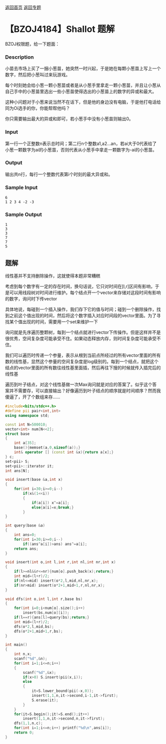 [返回首页](https://EbolaEmperor.github.io)
[返回专题](https://EbolaEmperor.github.io/special/LinearBasis)

# 【BZOJ4184】Shallot 题解

BZOJ权限题，给一下题面：

### Description

小苗去市场上买了一捆小葱苗，她突然一时兴起，于是她在每颗小葱苗上写上一个数字，然后把小葱叫过来玩游戏。

每个时刻她会给小葱一颗小葱苗或者是从小葱手里拿走一颗小葱苗，并且让小葱从自己手中的小葱苗里选出一些小葱苗使得选出的小葱苗上的数字的异或和最大。

这种小问题对于小葱来说当然不在话下，但是他的身边没有电脑，于是他打电话给同为Oi选手的你，你能帮帮他吗？

你只需要输出最大的异或和即可，若小葱手中没有小葱苗则输出0。

### Input

第一行一个正整数n表示总时间；第二行n个整数a1,a2…an，若ai大于0代表给了小葱一颗数字为ai的小葱苗，否则代表从小葱手中拿走一颗数字为-ai的小葱苗。

### Output

输出共n行，每行一个整数代表第i个时刻的最大异或和。

### Sample Input
```
6
1 2 3 4 -2 -3
```
### Sample Output
```
1
3
3
7
7
5
```
## 题解

线性基并不支持删除操作，这就使得本题非常糟糕

考虑到每个数字有一定的存在时间，换句话说，它只对时间在[l,r]区间有影响，于是可以用线段树对时间进行维护。每个结点开一个vector来存储对这段时间有影响的数字，询问时下传vector

具体地说，每碰到一个插入操作，我们存下它的值与时间；碰到一个删除操作，找到之前这个值出现的时间，然后将这个数字插入对应时间段的vector里面。为了寻找某个值出现的时间，需要用一个set来维护一下

询问就是先序遍历整颗树，每到一个结点就进行vector下传操作。但是这样并不是很优秀，空间复杂度可能承受不住。如果动态释放内存，则时间复杂度可能承受不住。

我们可以遍历时传递一个参量，表示从根到当前点所经过的所有vector里面的所有数的线性基，显然这个参量的空间复杂度是log级别的。每到一个结点，就把这个结点的vector里面的所有数往线性基里面插，然后再往下搜的时候就传入插完后的线性基

遍历到叶子结点，对这个线性基做一次Max询问就是对应的答案了。似乎这个答案并不需要存，可以直接输出？好像遍历到叶子结点的顺序就是时间顺序？然而我傻逼了，开了个数组来存……

```cpp
#include<bits/stdc++.h>
#define pii pair<int,int>
using namespace std;

const int N=500010;
vector<int> num[N<<2];
struct base
{
	int a[35];
	base(){memset(a,0,sizeof(a));}
	int& operator [] (const int &x){return a[x];}
} c;
set<pii> S;
set<pii>::iterator it;
int ans[N];

void insert(base &a,int x)
{
	for(int i=30;i>=0;i--)
		if(x&(1<<i))
		{
			if(a[i]) x^=a[i];
			else{a[i]=x;break;}
		}
}

int query(base &a)
{
	int ans=0;
	for(int i=30;i>=0;i--)
		if((ans^a[i])>ans) ans^=a[i];
	return ans;
}

void insert(int o,int l,int r,int nl,int nr,int x)
{
	if(l>=nl&&r<=nr){num[o].push_back(x);return;}
	int mid=(l+r)/2;
	if(nl<=mid) insert(o*2,l,mid,nl,nr,x);
	if(nr>mid) insert(o*2+1,mid+1,r,nl,nr,x);
}

void dfs(int o,int l,int r,base bs)
{
	for(int i=0;i<num[o].size();i++)
		insert(bs,num[o][i]);
	if(l==r){ans[l]=query(bs);return;}
	int mid=(l+r)/2;
	dfs(o*2,l,mid,bs);
	dfs(o*2+1,mid+1,r,bs);
}

int main()
{
	int n,x;
	scanf("%d",&n);
	for(int i=1;i<=n;i++)
	{
		scanf("%d",&x);
		if(x>0) S.insert(pii(x,i));
		else
		{
			it=S.lower_bound(pii(-x,0));
			insert(1,1,n,it->second,i-1,it->first);
			S.erase(it);
		}
	}
	for(it=S.begin();it!=S.end();it++)
		insert(1,1,n,it->second,n,it->first);
	dfs(1,1,n,c);
	for(int i=1;i<=n;i++) printf("%d\n",ans[i]);
	return 0;
}
```
